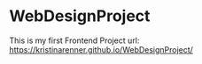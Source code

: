 # WebDesignProject
This is my first Frontend Project
url: https://kristinarenner.github.io/WebDesignProject/
